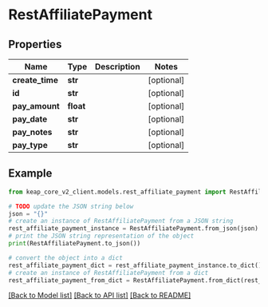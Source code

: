 # RestAffiliatePayment


## Properties

Name | Type | Description | Notes
------------ | ------------- | ------------- | -------------
**create_time** | **str** |  | [optional] 
**id** | **str** |  | [optional] 
**pay_amount** | **float** |  | [optional] 
**pay_date** | **str** |  | [optional] 
**pay_notes** | **str** |  | [optional] 
**pay_type** | **str** |  | [optional] 

## Example

```python
from keap_core_v2_client.models.rest_affiliate_payment import RestAffiliatePayment

# TODO update the JSON string below
json = "{}"
# create an instance of RestAffiliatePayment from a JSON string
rest_affiliate_payment_instance = RestAffiliatePayment.from_json(json)
# print the JSON string representation of the object
print(RestAffiliatePayment.to_json())

# convert the object into a dict
rest_affiliate_payment_dict = rest_affiliate_payment_instance.to_dict()
# create an instance of RestAffiliatePayment from a dict
rest_affiliate_payment_from_dict = RestAffiliatePayment.from_dict(rest_affiliate_payment_dict)
```
[[Back to Model list]](../README.md#documentation-for-models) [[Back to API list]](../README.md#documentation-for-api-endpoints) [[Back to README]](../README.md)


